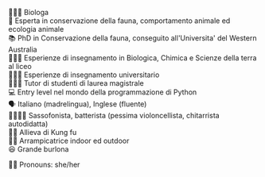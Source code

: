 
<!--
**Astelen/Astelen** is a ✨ _special_ ✨ repository because its `README.md` (this file) appears on your GitHub profile.

Here are some ideas to get you started:

- 🔭 I’m currently working on ...
- 🌱 I’m currently learning ...
- 👯 I’m looking to collaborate on ...
- 🤔 I’m looking for help with ...
- 💬 Ask me about ...
- 📫 How to reach me: ...
- 😄 Pronouns: ...
- ⚡ Fun fact: ...
-->

👩🏽‍🔬 Biologa <br>
🦘 Esperta in conservazione della fauna, comportamento animale ed ecologia animale<br>
📚 PhD in Conservazione della fauna, conseguito all'Universita' del Western Australia<br>
👩🏽‍🏫 Esperienze di insegnamento in Biologica, Chimica e Scienze della terra al liceo<br>
👩🏼‍🎓 Esperienze di insegnamento universitario<br>
👩🏼‍💻 Tutor di studenti di laurea magistrale<br>
💻 Entry level nel mondo della programmazione di Python<br>
🗣️ Italiano (madrelingua), Inglese (fluente)<br>
🎷🥁🎻🎸 Sassofonista, batterista (pessima violoncellista, chitarrista autodidatta)<br>
🥋🐼 Allieva di Kung fu<br>
🧗‍♀️ Arrampicatrice indoor ed outdoor<br>
😆 Grande burlona<br>

💃🏼 Pronouns: she/her

